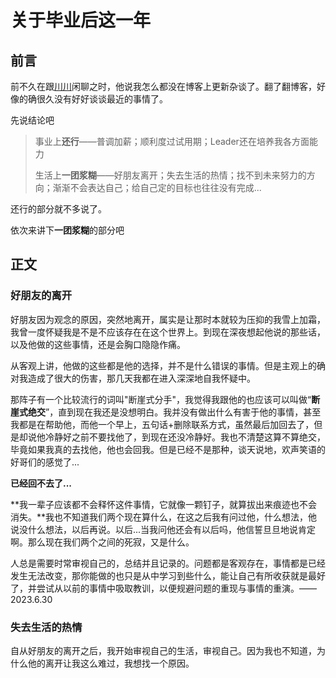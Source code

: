 # 关于毕业后这一年

## 前言

前不久在跟[川川](https://dorado.host)闲聊之时，他说我怎么都没在博客上更新杂谈了。翻了翻博客，好像的确很久没有好好谈谈最近的事情了。

先说结论吧

>事业上**还行**——普调加薪；顺利度过试用期；Leader还在培养我各方面能力
>
>生活上**一团浆糊**——好朋友离开；失去生活的热情；找不到未来努力的方向；渐渐不会表达自己；给自己定的目标也往往没有完成...

还行的部分就不多说了。

依次来讲下**一团浆糊**的部分吧

## 正文

### 好朋友的离开

好朋友因为观念的原因，突然地离开，属实是让那时本就较为压抑的我雪上加霜，我曾一度怀疑我是不是不应该存在在这个世界上。到现在深夜想起他说的那些话，以及他做的这些事情，还是会胸口隐隐作痛。

从客观上讲，他做的这些都是他的选择，并不是什么错误的事情。但是主观上的确对我造成了很大的伤害，那几天我都在进入深深地自我怀疑中。

那阵子有一个比较流行的词叫"断崖式分手"，我觉得我跟他的也应该可以叫做“**断崖式绝交**”，直到现在我还是没想明白。我并没有做出什么有害于他的事情，甚至我都是在帮助他，而他一个早上，五句话+删除联系方式，虽然最后加回去了，但是却说他冷静好之前不要找他了，到现在还没冷静好。我也不清楚这算不算绝交，毕竟如果我真的去找他，他也会回我。但是已经不是那种，谈天说地，欢声笑语的好哥们的感觉了...

**已经回不去了...**

**我一辈子应该都不会释怀这件事情，它就像一颗钉子，就算拔出来痕迹也不会消失。**我也不知道我们两个现在算什么，在这之后我有问过他，什么想法，他说没什么想法，以后再说。以后...当我问他还会有以后吗，他信誓旦旦地说肯定啊。那么现在我们两个之间的死寂，又是什么。

人总是需要时常审视自己的，总结并且记录的。问题都是客观存在，事情都是已经发生无法改变，那你能做的也只是从中学习到些什么，能让自己有所收获就是最好了，并尝试从以前的事情中吸取教训，以便规避问题的重现与事情的重演。——2023.6.30

### 失去生活的热情









自从好朋友的离开之后，我开始审视自己的生活，审视自己。因为我也不知道，为什么他的离开让我这么难过，我想找一个原因。










































